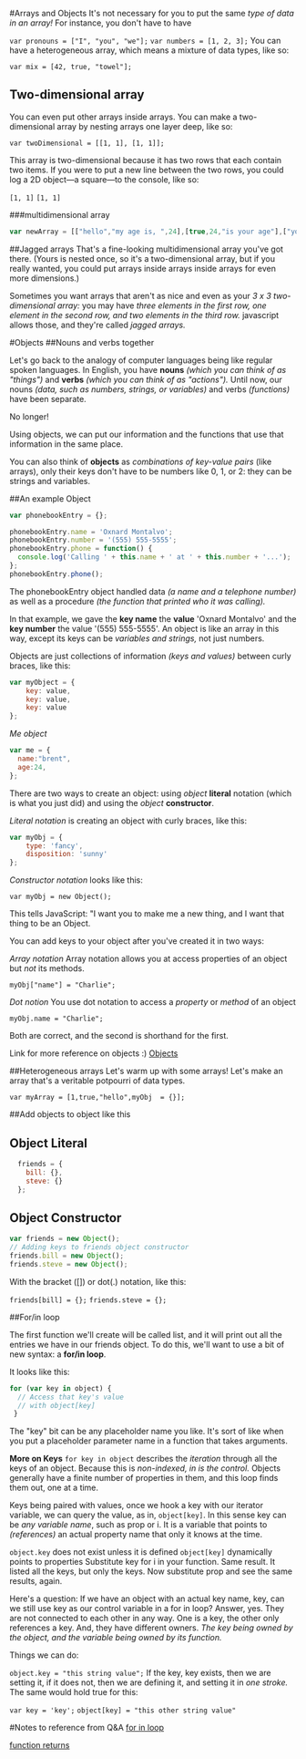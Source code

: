 #Arrays and Objects
It's not necessary for you to put the same *type of data in an array!* For instance, you don't have to have

`var pronouns = ["I", "you", "we"];`
`var numbers = [1, 2, 3];`
You can have a heterogeneous array, which means a mixture of data types, like so:

`var mix = [42, true, "towel"];`

## Two-dimensional array 
You can even put other arrays inside arrays. You can make a two-dimensional array by nesting arrays one layer deep, like so:

`var twoDimensional = [[1, 1], [1, 1]];`

This array is two-dimensional because it has two rows that each contain two items. If you were to put a new line between the two rows, you could log a 2D object—a square—to the console, like so:

`[1, 1]`
`[1, 1]`

###multidimensional array
    
```javascript
var newArray = [["hello","my age is, ",24],[true,24,"is your age"],["your age is? ",22,true]];
```

##Jagged arrays
That's a fine-looking multidimensional array you've got there. (Yours is nested once, so it's a two-dimensional array, but if you really wanted, you could put arrays inside arrays inside arrays for even more dimensions.)


Sometimes you want arrays that aren't as nice and even as your *3 x 3 two-dimensional array:* you may have *three elements in the first row, one element in the second row, and two elements in the third row.* javascript allows those, and they're called *jagged arrays.*

#Objects 
##Nouns and verbs together

Let's go back to the analogy of computer languages being like regular spoken languages. In English, you have **nouns** *(which you can think of as "things")* and **verbs** *(which you can think of as "actions").* Until now, our nouns *(data, such as numbers, strings, or variables)* and verbs *(functions)* have been separate.

No longer!

Using objects, we can put our information and the functions that use that information in the same place.

You can also think of **objects** as *combinations of key-value pairs* (like arrays), only their keys don't have to be numbers like 0, 1, or 2: they can be strings and variables.

##An example Object

```javascript
var phonebookEntry = {};

phonebookEntry.name = 'Oxnard Montalvo';
phonebookEntry.number = '(555) 555-5555';
phonebookEntry.phone = function() {
  console.log('Calling ' + this.name + ' at ' + this.number + '...');
};
phonebookEntry.phone();
```

The phonebookEntry object handled data *(a name and a telephone number)* as well as a procedure *(the function that printed who it was calling).*

In that example, we gave the **key name** the **value** 'Oxnard Montalvo' and the **key number** the value '(555) 555-5555'. An object is like an array in this way, except its keys can be *variables and strings,* not just numbers.

Objects are just collections of information *(keys and values)* between curly braces, like this:



```javascript
var myObject = {
    key: value,
    key: value,
    key: value
};
```

*Me object*

```javascript
var me = {
  name:"brent",
  age:24,
};
```

There are two ways to create an object: using *object* **literal** notation (which is what you just did) and using the *object* **constructor**.

*Literal notation* is creating an object with curly braces, like this:

```javascript
var myObj = {
    type: 'fancy',
    disposition: 'sunny'
};
```
*Constructor notation* looks like this:

`var myObj = new Object();`

This tells JavaScript: "I want you to make me a new thing, and I want that thing to be an Object.

You can add keys to your object after you've created it in two ways:

*Array notation*
Array notation allows you at access properties of an object but *not*
its methods.

`myObj["name"] = "Charlie";`

*Dot notion*
You use dot notation to access a *property* or *method* of an object

`myObj.name = "Charlie";`

Both are correct, and the second is shorthand for the first.

Link for more reference on objects :) 
[Objects](http://www.w3schools.com/js/js_object_definition.asp)

##Heterogeneous arrays
Let's warm up with some arrays! Let's make an array that's a veritable potpourri of data types.

`var myArray = [1,true,"hello",myObj  = {}];`

##Add objects to object like this 

## Object Literal

```javascript
  friends = {
    bill: {},
    steve: {}
  };
```

## Object Constructor

```javascript
var friends = new Object();
// Adding keys to friends object constructor
friends.bill = new Object();
friends.steve = new Object();
```

With the bracket ([]) or dot(.) notation, like this:

`friends[bill] = {};`
`friends.steve = {};`

##For/in loop

The first function we'll create will be called list, and it will print out all the entries we have in our friends object. To do this, we'll want to use a bit of new syntax: a **for/in loop**.

It looks like this:

```javascript 
for (var key in object) {
  // Access that key's value
  // with object[key]
 }
 ```
    
The "key" bit can be any placeholder name you like. It's sort of like when you put a placeholder parameter name in a function that takes arguments.

**More on Keys**
`for key in object` describes the *iteration* through all the keys of an object. Because this is *non-indexed, in is the control.* Objects generally have a finite number of properties in them, and this loop finds them out, one at a time.

Keys being paired with values, once we hook a key with our iterator variable, we can query the value, as in, `object[key]`. In this sense key can be *any variable name*, such as prop or i. It is a variable that points to *(references)* an actual property name that only it knows at the time.

`object.key` does not exist unless it is defined
`object[key]` dynamically points to properties
Substitute key for i in your function. Same result. It listed all the keys, but only the keys. Now substitute prop and see the same results, again.

Here's a question: If we have an object with an actual key name, key, can we still use key as our control variable in a for in loop? Answer, yes. They are not connected to each other in any way. One is a key, the other only references a key. And, they have different owners. *The key being owned by the object, and the variable being owned by its function.*

Things we can do:

`object.key = "this string value";`
If the key, key exists, then we are setting it, if it does not, then we are defining it, and setting it in *one stroke.* The same would hold true for this:

`var key = 'key';`
`object[key] = "this other string value"`

#Notes to reference from Q&A
[for in loop](http://www.codecademy.com/forum_questions/5286f472abf821c1d30033e8)

[function returns](http://www.codecademy.com/forum_questions/53a8e20a8c1ccca0db0011b8)